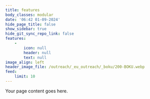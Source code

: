 ```yaml
---
title: features
body_classes: modular
date: '06:42 01-09-2024'
hide_page_title: false
show_sidebar: true
hide_git_sync_repo_link: false
features:
    -
        icon: null
        header: null
        text: null
image_align: left
header_image_file: /outreach/_eu_outreach/_boku/200-BOKU.webp
feed:
    limit: 10
---
```


Your page content goes here.